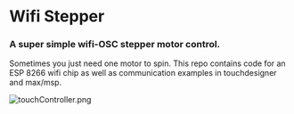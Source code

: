 # Wifi Stepper

### A super simple wifi-OSC stepper motor control.

Sometimes you just need one motor to spin.
This repo contains code for an ESP 8266 wifi chip as well as communication examples in touchdesigner and max/msp.




![touchController.png](touchcontroller_img)
